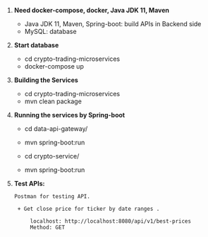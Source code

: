 
1) **Need docker-compose, docker, Java JDK 11, Maven**
    + Java JDK 11, Maven, Spring-boot: build APIs in Backend side
    + MySQL: database  
	
2) **Start database**
    + cd crypto-trading-microservices
    + docker-compose up

2) **Building the Services**
	+ cd crypto-trading-microservices
    + mvn clean package
	
3) **Running the services by Spring-boot**

	+ cd data-api-gateway/
	+ mvn spring-boot:run

	+ cd crypto-service/
    + mvn spring-boot:run
   

4) **Test APIs:** 
  
	   Postman for testing API.

	    + Get close price for ticker by date ranges .
	
        	localhost: http://localhost:8080/api/v1/best-prices
        	Method: GET
        	 
